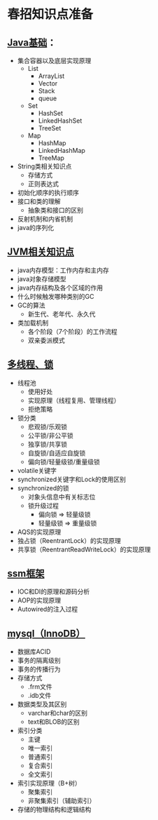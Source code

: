 # 春招知识点准备  
## [Java基础](./docs/java/README.md)： 
* 集合容器以及底层实现原理  
    * List
        * ArrayList
        * Vector
        * Stack
        * queue
    * Set
        * HashSet
        * LinkedHashSet
        * TreeSet
    * Map
        * HashMap
        * LinkedHashMap
        * TreeMap
* String类相关知识点
    * 存储方式
    * 正则表达式
* 初始化顺序的执行顺序
* 接口和类的理解
    * 抽象类和接口的区别
* 反射机制和内省机制  
* java的序列化

## [JVM相关知识点](./docs/jvm/README.md)
* java内存模型：工作内存和主内存
* java对象存储模型
* java内存结构及各个区域的作用
* 什么时候触发哪种类别的GC
* GC的算法
    * 新生代、老年代、永久代
* 类加载机制
    * 各个阶段（7个阶段）的工作流程
    * 双亲委派模式  

## [多线程、锁](./docs/lock/README.md)
* 线程池
    * 使用好处
    * 实现原理（线程复用、管理线程）
    * 拒绝策略
* 锁分类
    * 悲观锁/乐观锁
    * 公平锁/非公平锁
    * 独享锁/共享锁
    * 自旋锁/自适应自旋锁
    * 偏向锁/轻量级锁/重量级锁
* volatile关键字
* synchronized关键字和Lock的使用区别
* synchronized的锁
    * 对象头信息中有关标志位
    * 锁升级过程
        * 偏向锁 =\> 轻量级锁
        * 轻量级锁 =\> 重量级锁
* AQS的实现原理
* 独占锁（ReentrantLock）的实现原理
* 共享锁（ReentrantReadWriteLock）的实现原理

## [ssm框架](./docs/framework/README.md)
* IOC和DI的原理和源码分析
* AOP的实现原理
* Autowired的注入过程
## [mysql（InnoDB）](./docs/mysql/README.md)
* 数据库ACID
* 事务的隔离级别
* 事务的传播行为
* 存储方式
    * .frm文件
    * .idb文件
* 数据类型及其区别
    * varchar和char的区别
    * text和BLOB的区别
* 索引分类
    * 主键
    * 唯一索引
    * 普通索引
    * 复合索引
    * 全文索引
* 索引实现原理（B+树）
    * 聚集索引
    * 非聚集索引（辅助索引）
* 存储的物理结构和逻辑结构